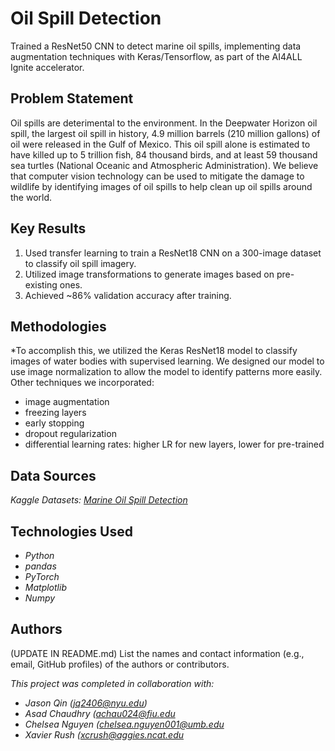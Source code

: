 # Oil Spill Detection

Trained a ResNet50 CNN to detect marine oil spills, implementing data augmentation techniques with Keras/Tensorflow, as part of the AI4ALL Ignite accelerator.

## Problem Statement <!--- do not change this line -->

Oil spills are deterimental to the environment. In the Deepwater Horizon oil spill, the largest oil spill in history, 4.9 million barrels (210 million gallons) of oil were released in the Gulf of Mexico. This oil spill alone is estimated to have killed up to 5 trillion fish, 84 thousand birds, and at least 59 thousand sea turtles (National Oceanic and Atmospheric Administration). 
We believe that computer vision technology can be used to mitigate the damage to wildlife by identifying images of oil spills to help clean up oil spills around the world.

## Key Results <!--- do not change this line -->

1. Used transfer learning to train a ResNet18 CNN on a 300-image dataset to classify oil spill imagery.
2. Utilized image transformations to generate images based on pre-existing ones.
3. Achieved ~86% validation accuracy after training.

## Methodologies <!--- do not change this line -->

*To accomplish this, we utilized the Keras ResNet18 model to classify images of water bodies with supervised learning. We designed our model to use image normalization to allow the model to identify patterns more easily. Other techniques we incorporated:
- image augmentation
- freezing layers
- early stopping
- dropout regularization
- differential learning rates: higher LR for new layers, lower for pre-trained

## Data Sources <!--- do not change this line -->

*Kaggle Datasets: [Marine Oil Spill Detection](https://www.kaggle.com/datasets/afzalofficial/marine-oil-spill-detection)*

## Technologies Used <!--- do not change this line -->

- *Python*
- *pandas*
- *PyTorch*
- *Matplotlib*
- *Numpy*

## Authors <!--- do not change this line -->

(UPDATE IN README.md)
List the names and contact information (e.g., email, GitHub profiles) of the authors or contributors.

*This project was completed in collaboration with:*
- *Jason Qin ([jq2406@nyu.edu](mailto:jq2406@nyu.edu))*
- *Asad Chaudhry ([achau024@fiu.edu](mailto:achau024@fiu.edu)*
- *Chelsea Nguyen ([chelsea.nguyen001@umb.edu](mailto:chelsea.nguyen001@umb.edu)*
- *Xavier Rush ([xcrush@aggies.ncat.edu](mailto:xcrush@aggies.ncat.edu)*
```

